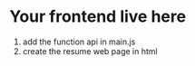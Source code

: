 # Your frontend live here

1. add the function api in main.js
2. create the resume web page in html
